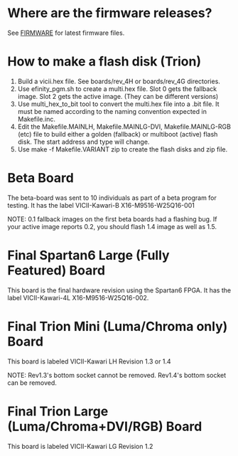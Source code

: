 # Where are the firmware releases?

See [FIRMWARE](../../../doc/FIRMWARE.md) for latest firmware files.

# How to make a flash disk (Trion)

1. Build a vicii.hex file.  See boards/rev_4H or boards/rev_4G directories.
2. Use efinity_pgm.sh to create a multi.hex file.  Slot 0 gets the fallback image.  Slot 2 gets the active image. (They can be different versions)
3. Use multi_hex_to_bit tool to convert the multi.hex file into a .bit file.  It must be named according to the naming convention expected in Makefile.inc.
4. Edit the Makefile.MAINLH, Makefile.MAINLG-DVI, Makefile.MAINLG-RGB (etc) file to build either a golden (fallback) or multiboot (active) flash disk.  The start address and type will change.
5. Use make -f Makefile.VARIANT zip to create the flash disks and zip file.

# Beta Board

The beta-board was sent to 10 individuals as part of a beta program for testing.
It has the label VICII-Kawari-B X16-M9516-W25Q16-001

NOTE: 0.1 fallback images on the first beta boards had a flashing bug. If your active image reports 0.2, you should flash 1.4 image as well as 1.5.

# Final Spartan6 Large (Fully Featured) Board

This board is the final hardware revision using the Spartan6 FPGA. It has the label VICII-Kawari-4L X16-M9516-W25Q16-002.

# Final Trion Mini (Luma/Chroma only) Board

This board is labeled VICII-Kawari LH Revision 1.3 or 1.4

NOTE: Rev1.3's bottom socket cannot be removed. Rev1.4's bottom socket can be removed.

# Final Trion Large (Luma/Chroma+DVI/RGB) Board

This board is labeled VICII-Kawari LG Revision 1.2
